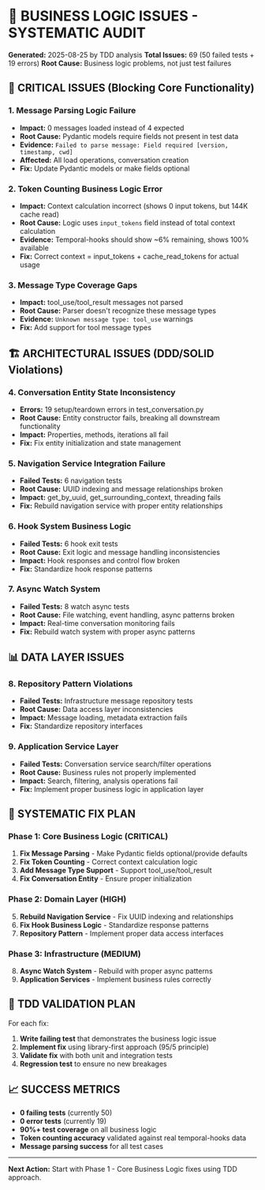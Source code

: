 # 🚨 BUSINESS LOGIC ISSUES - SYSTEMATIC AUDIT

**Generated:** 2025-08-25 by TDD analysis
**Total Issues:** 69 (50 failed tests + 19 errors)
**Root Cause:** Business logic problems, not just test failures

## 🎯 CRITICAL ISSUES (Blocking Core Functionality)

### 1. **Message Parsing Logic Failure**
- **Impact:** 0 messages loaded instead of 4 expected
- **Root Cause:** Pydantic models require fields not present in test data
- **Evidence:** `Failed to parse message: Field required [version, timestamp, cwd]`
- **Affected:** All load operations, conversation creation
- **Fix:** Update Pydantic models or make fields optional

### 2. **Token Counting Business Logic Error**
- **Impact:** Context calculation incorrect (shows 0 input tokens, but 144K cache read)
- **Root Cause:** Logic uses `input_tokens` field instead of total context calculation
- **Evidence:** Temporal-hooks should show ~6% remaining, shows 100% available
- **Fix:** Correct context = input_tokens + cache_read_tokens for actual usage

### 3. **Message Type Coverage Gaps**
- **Impact:** tool_use/tool_result messages not parsed
- **Root Cause:** Parser doesn't recognize these message types
- **Evidence:** `Unknown message type: tool_use` warnings
- **Fix:** Add support for tool message types

## 🏗️ ARCHITECTURAL ISSUES (DDD/SOLID Violations)

### 4. **Conversation Entity State Inconsistency**
- **Errors:** 19 setup/teardown errors in test_conversation.py
- **Root Cause:** Entity constructor fails, breaking all downstream functionality
- **Impact:** Properties, methods, iterations all fail
- **Fix:** Fix entity initialization and state management

### 5. **Navigation Service Integration Failure**
- **Failed Tests:** 6 navigation tests
- **Root Cause:** UUID indexing and message relationships broken
- **Impact:** get_by_uuid, get_surrounding_context, threading fails
- **Fix:** Rebuild navigation service with proper entity relationships

### 6. **Hook System Business Logic**
- **Failed Tests:** 6 hook exit tests
- **Root Cause:** Exit logic and message handling inconsistencies
- **Impact:** Hook responses and control flow broken
- **Fix:** Standardize hook response patterns

### 7. **Async Watch System**
- **Failed Tests:** 8 watch async tests
- **Root Cause:** File watching, event handling, async patterns broken
- **Impact:** Real-time conversation monitoring fails
- **Fix:** Rebuild watch system with proper async patterns

## 📊 DATA LAYER ISSUES

### 8. **Repository Pattern Violations**
- **Failed Tests:** Infrastructure message repository tests
- **Root Cause:** Data access layer inconsistencies
- **Impact:** Message loading, metadata extraction fails
- **Fix:** Standardize repository interfaces

### 9. **Application Service Layer**
- **Failed Tests:** Conversation service search/filter operations
- **Root Cause:** Business rules not properly implemented
- **Impact:** Search, filtering, analysis operations fail
- **Fix:** Implement proper business logic in application layer

## 🔧 SYSTEMATIC FIX PLAN

### Phase 1: Core Business Logic (CRITICAL)
1. **Fix Message Parsing** - Make Pydantic fields optional/provide defaults
2. **Fix Token Counting** - Correct context calculation logic
3. **Add Message Type Support** - Support tool_use/tool_result
4. **Fix Conversation Entity** - Ensure proper initialization

### Phase 2: Domain Layer (HIGH)
5. **Rebuild Navigation Service** - Fix UUID indexing and relationships
6. **Fix Hook Business Logic** - Standardize response patterns
7. **Repository Pattern** - Implement proper data access interfaces

### Phase 3: Infrastructure (MEDIUM)
8. **Async Watch System** - Rebuild with proper async patterns
9. **Application Services** - Implement business rules correctly

## 🧪 TDD VALIDATION PLAN

For each fix:
1. **Write failing test** that demonstrates the business logic issue
2. **Implement fix** using library-first approach (95/5 principle)
3. **Validate fix** with both unit and integration tests
4. **Regression test** to ensure no new breakages

## 📈 SUCCESS METRICS

- **0 failing tests** (currently 50)
- **0 error tests** (currently 19)
- **90%+ test coverage** on all business logic
- **Token counting accuracy** validated against real temporal-hooks data
- **Message parsing success** for all test cases

---

**Next Action:** Start with Phase 1 - Core Business Logic fixes using TDD approach.
